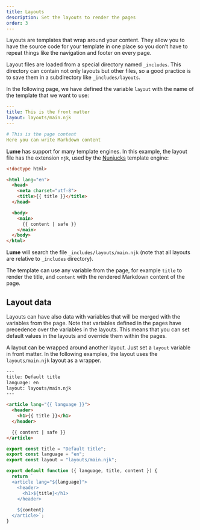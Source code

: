 ```yaml
---
title: Layouts
description: Set the layouts to render the pages
order: 3
---
```


Layouts are templates that wrap around your content. They allow you to have the
source code for your template in one place so you don’t have to repeat things
like the navigation and footer on every page.

Layout files are loaded from a special directory named `_includes`. This
directory can contain not only layouts but other files, so a good practice is to
save them in a subdirectory like `_includes/layouts`.

In the following page, we have defined the variable `layout` with the name of
the template that we want to use:

```yml
---
title: This is the front matter
layout: layouts/main.njk
---

# This is the page content
Here you can write Markdown content
```

**Lume** has support for many template engines. In this example, the layout file
has the extension `njk`, used by the
[Nunjucks](https://mozilla.github.io/nunjucks/) template engine:

```html
<!doctype html>

<html lang="en">
  <head>
    <meta charset="utf-8">
    <title>{{ title }}</title>
  </head>

  <body>
    <main>
      {{ content | safe }}
    </main>
  </body>
</html>
```

**Lume** will search the file `_includes/layouts/main.njk` (note that all
layouts are relative to `_includes` directory).

The template can use any variable from the page, for example `title` to render
the title, and `content` with the rendered Markdown content of the page.

## Layout data

Layouts can have also data with variables that will be merged with the variables
from the page. Note that variables defined in the pages have precedence over the
variables in the layouts. This means that you can set default values in the
layouts and override them within the pages.

A layout can be wrapped around another layout. Just set a `layout` variable in
front matter. In the following examples, the layout uses the `layouts/main.njk`
layout as a wrapper.

<lume-code>

```html { title="Nunjucks" }
---
title: Default title
language: en
layout: layouts/main.njk
---

<article lang="{{ language }}">
  <header>
    <h1>{{ title }}</h1>
  </header>

  {{ content | safe }}
</article>
```

```js { title="Javascript" }
export const title = "Default title";
export const language = "en";
export const layout = "layouts/main.njk";

export default function ({ language, title, content }) {
  return `
  <article lang="${language}">
    <header>
      <h1>${title}</h1>
    </header>
  
    ${content}
  </article>`;
}
```

</lume-code>
